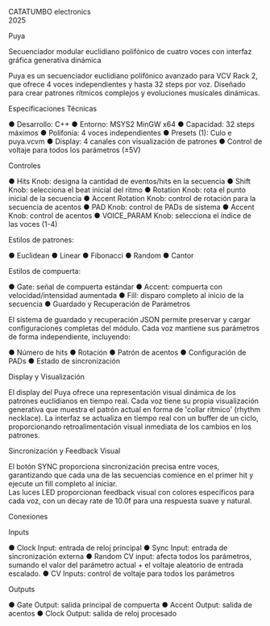 CATATUMBO electronics  
2025 

Puya 

Secuenciador modular euclidiano polifónico de cuatro voces con interfaz gráfica generativa dinámica 

Puya es un secuenciador euclidiano polifónico avanzado para VCV Rack 2, que ofrece 4 
voces independientes y hasta 32 steps por voz. Diseñado para crear patrones rítmicos 
complejos y evoluciones musicales dinámicas. 

Especificaciones Técnicas 

● Desarrollo: C++
● Entorno: MSYS2 MinGW x64
● Capacidad: 32 steps máximos 
● Polifonía: 4 voces independientes 
● Presets (1): Culo e puya.vcvm 
● Display: 4 canales con visualización de patrones 
● Control de voltaje para todos los parámetros (±5V) 

Controles 

● Hits Knob: designa la cantidad de eventos/hits en la secuencia 
● Shift Knob: selecciona el beat inicial del ritmo 
● Rotation Knob: rota el punto inicial de la secuencia 
● Accent Rotation Knob: control de rotación para la secuencia de acentos 
● PAD Knob: control de PADs de sistema 
● Accent Knob: control de acentos 
● VOICE_PARAM Knob: selecciona el índice de las voces (1-4) 

Estilos de patrones: 

● Euclidean 
● Linear 
● Fibonacci 
● Random 
● Cantor  

Estilos de compuerta: 

● Gate: señal de compuerta estándar 
● Accent: compuerta con velocidad/intensidad aumentada 
● Fill: disparo completo al inicio de la secuencia 
● Guardado y Recuperación de Parámetros 

El sistema de guardado y recuperación JSON permite preservar y cargar configuraciones 
completas del módulo. Cada voz mantiene sus parámetros de forma independiente, 
incluyendo: 

● Número de hits 
● Rotación 
● Patrón de acentos 
● Configuración de PADs 
● Estado de sincronización 

Display y Visualización 

El display del Puya ofrece una representación visual dinámica de los patrones euclidianos en 
tiempo real. Cada voz tiene su propia visualización generativa que muestra el patrón actual 
en forma de 'collar rítmico' (rhythm necklace). La interfaz se actualiza en tiempo real con un 
buffer de un ciclo, proporcionando retroalimentación visual inmediata de los cambios en los 
patrones. 

Sincronización y Feedback Visual 

El botón SYNC proporciona sincronización precisa entre voces, garantizando que cada 
una de las secuencias comience en el primer hit y ejecute un fill completo al iniciar.  
Las luces LED proporcionan feedback visual con colores específicos para cada voz, con un decay rate de 
10.0f para una respuesta suave y natural. 

Conexiones 

Inputs 

● Clock Input: entrada de reloj principal 
● Sync Input: entrada de sincronización externa 
● Random CV input: afecta todos los parámetros, sumando el valor del parámetro actual + el voltaje aleatorio de entrada 
escalado. 
● CV Inputs: control de voltaje para todos los parámetros 

Outputs 

● Gate Output: salida principal de compuerta 
● Accent Output: salida de acentos 
● Clock Output: salida de reloj procesado 
